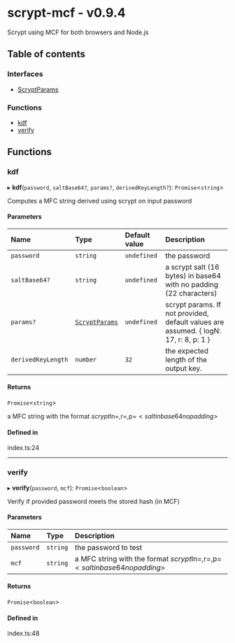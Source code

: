 # scrypt-mcf - v0.9.4

Scrypt using MCF for both browsers and Node.js

## Table of contents

### Interfaces

- [ScryptParams](interfaces/ScryptParams.md)

### Functions

- [kdf](API.md#kdf)
- [verify](API.md#verify)

## Functions

### kdf

▸ **kdf**(`password`, `saltBase64?`, `params?`, `derivedKeyLength?`): `Promise`<`string`\>

Computes a MFC string derived using scrypt on input password

#### Parameters

| Name | Type | Default value | Description |
| :------ | :------ | :------ | :------ |
| `password` | `string` | `undefined` | the password |
| `saltBase64?` | `string` | `undefined` | a scrypt salt (16 bytes) in base64 with no padding (22 characters) |
| `params?` | [`ScryptParams`](interfaces/ScryptParams.md) | `undefined` | scrypt params. If not provided, default values are assumed. { logN: 17, r: 8, p: 1 } |
| `derivedKeyLength` | `number` | `32` | the expected length of the output key. |

#### Returns

`Promise`<`string`\>

a MFC string with the format $scrypt$ln=<cost>,r=<blocksize>,p=<parallelism>$<salt in base64 no padding>$<hash in base64 no padding>

#### Defined in

index.ts:24

___

### verify

▸ **verify**(`password`, `mcf`): `Promise`<`boolean`\>

Verify if provided password meets the stored hash (in MCF)

#### Parameters

| Name | Type | Description |
| :------ | :------ | :------ |
| `password` | `string` | the password to test |
| `mcf` | `string` | a MFC string with the format $scrypt$ln=<cost>,r=<blocksize>,p=<parallelism>$<salt in base64 no padding>$<hash in base64 no padding> |

#### Returns

`Promise`<`boolean`\>

#### Defined in

index.ts:48
